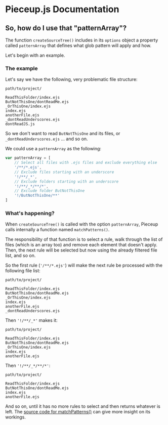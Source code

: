 # Pieceup.js Documentation

## So, how do I use that "patternArray"?

The function ``createSourceTree()`` includes in its ``options`` object a property called ``patternArray`` that defines what glob pattern will apply and how. 

Let's begin with an example.

### The example

Let's say we have the following, very problematic file structure: 

```
path/to/project/

ReadThisFolder/index.ejs
ButNotThisOne/dontReadMe.ejs
_OrThisOne/index.ejs
index.ejs
anotherFile.ejs
_dontReadUnderscores.ejs
dontReadJS.js

```

So we don't want to read ``ButNotThisOne`` and its files, or ``_dontReadUnderscores.ejs`` ... and so on.

We could use a ``patternArray`` as the following:

```javascript
var patternArray = [
    // Select all files with .ejs files and exclude everything else
    '/**/*.ejs',
    // Exclude files starting with an underscore
    '!/**/_*',
    // Exclude folders starting with an underscore
    '!/**/_*/**/*',
    // Exclude folder ButNotThisOne
    '!/ButNotThisOne/**'
]
```

### What's happening?

When ``createSourceTree()`` is called with the option ``patternArray``, Pieceup calls internally a function named ``matchPatterns()``. 

The responsibility of that function is to select a rule, walk through the list of files (which is an array too) and remove each element that doesn't apply. Then, the next rule will be selected but now using the already filtered file list, and so on.

So the first rule (`'/**/*.ejs'`) will make the next rule be processed with the following file list:

```
path/to/project/

ReadThisFolder/index.ejs
ButNotThisOne/dontReadMe.ejs
_OrThisOne/index.ejs
index.ejs
anotherFile.ejs
_dontReadUnderscores.ejs
```

Then ``'!/**/_*'`` makes it:

```
path/to/project/

ReadThisFolder/index.ejs
ButNotThisOne/dontReadMe.ejs
_OrThisOne/index.ejs
index.ejs
anotherFile.ejs
```

Then ``'!/**/_*/**/*'``:


```
path/to/project/

ReadThisFolder/index.ejs
ButNotThisOne/dontReadMe.ejs
index.ejs
anotherFile.ejs
```

And so on, until it has no more rules to select and then returns whatever is left. The [source code for matchPatterns()](https://github.com/alleras/pieceup.js/blob/ad8debab45b73f7cef85f76aeab1260c47da169b/pieceup.js#L144) can give more insight on its workings.